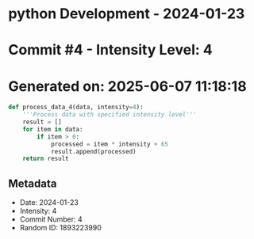 ﻿# python Development - 2024-01-23
# Commit #4 - Intensity Level: 4
# Generated on: 2025-06-07 11:18:18
```python
def process_data_4(data, intensity=4):
    '''Process data with specified intensity level'''
    result = []
    for item in data:
        if item > 0:
            processed = item * intensity + 65
            result.append(processed)
    return result
```
## Metadata
- Date: 2024-01-23
- Intensity: 4
- Commit Number: 4
- Random ID: 1893223990
